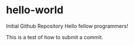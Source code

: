 # hello-world
Initial Github Repository
Hello fellow programmers!

  This is a test of how to submit a commit.
